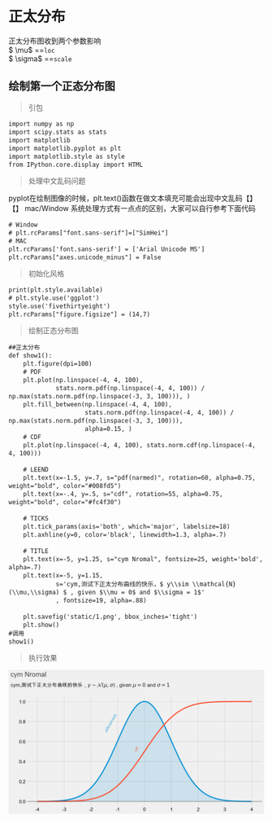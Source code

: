 # 正太分布

正太分布图收到两个参数影响   
$ \\mu$     ==```loc```    
$ \\sigma$  ==```scale```

## 绘制第一个正态分布图
> 引包

    import numpy as np
    import scipy.stats as stats
    import matplotlib
    import matplotlib.pyplot as plt
    import matplotlib.style as style
    from IPython.core.display import HTML
> 处理中文乱码问题

pyplot在绘制图像的时候，plt.text()函数在做文本填充可能会出现中文乱码【】【】
mac/Window 系统处理方式有一点点的区别，大家可以自行参考下面代码

    # Window
    # plt.rcParams["font.sans-serif"]=["SimHei"]
    # MAC
    plt.rcParams['font.sans-serif'] = ['Arial Unicode MS']
    plt.rcParams["axes.unicode_minus"] = False

> 初始化风格

    print(plt.style.available)
    # plt.style.use('ggplot')
    style.use('fivethirtyeight')
    plt.rcParams["figure.figsize"] = (14,7)
> 绘制正态分布图

    ##正太分布
    def show1():
        plt.figure(dpi=100)
        # PDF
        plt.plot(np.linspace(-4, 4, 100),
                 stats.norm.pdf(np.linspace(-4, 4, 100)) / np.max(stats.norm.pdf(np.linspace(-3, 3, 100))), )
        plt.fill_between(np.linspace(-4, 4, 100),
                         stats.norm.pdf(np.linspace(-4, 4, 100)) / np.max(stats.norm.pdf(np.linspace(-3, 3, 100))),
                         alpha=0.15, )
        # CDF
        plt.plot(np.linspace(-4, 4, 100), stats.norm.cdf(np.linspace(-4, 4, 100)))
    
        # LEEND
        plt.text(x=-1.5, y=.7, s="pdf(narmed)", rotation=60, alpha=0.75, weight="bold", color="#008fd5")
        plt.text(x=-.4, y=.5, s="cdf", rotation=55, alpha=0.75, weight="bold", color="#fc4f30")
    
        # TICKS
        plt.tick_params(axis='both', which='major', labelsize=18)
        plt.axhline(y=0, color='black', linewidth=1.3, alpha=.7)
    
        # TITLE
        plt.text(x=-5, y=1.25, s="cym Nromal", fontsize=25, weight='bold', alpha=.7)
        plt.text(x=-5, y=1.15,
                 s='cym,测试下正太分布曲线的快乐，$ y\\sim \\mathcal{N}(\\mu,\\sigma) $ , given $\\mu = 0$ and $\\sigma = 1$'
                 , fontsize=19, alpha=.88)
    
        plt.savefig('static/1.png', bbox_inches='tight')
        plt.show()
    #调用
    show1()
    
> 执行效果

![我的第一张正态分布图](static/1.png)



